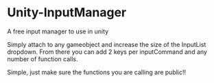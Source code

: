 # Unity-InputManager
A free input manager to use in unity

Simply attach to any gameobject and increase the size of the InputList dropdown.
From there you can add 2 keys per inputCommand and any number of function calls.

Simple, just make sure the functions you are calling are public!!